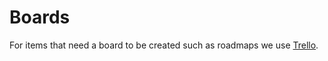 # Boards

For items that need a board to be created such as roadmaps we use [Trello](https://trello.com/templates).&#x20;
